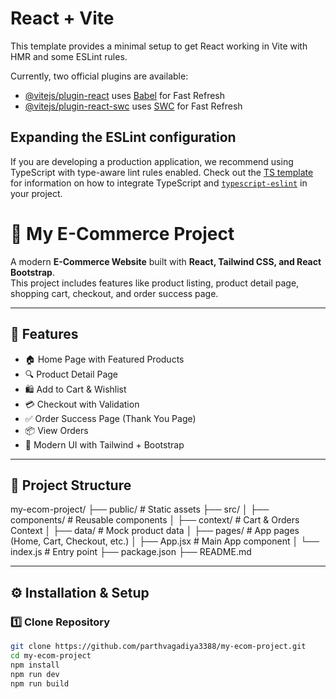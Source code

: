 # React + Vite

This template provides a minimal setup to get React working in Vite with HMR and some ESLint rules.

Currently, two official plugins are available:

- [@vitejs/plugin-react](https://github.com/vitejs/vite-plugin-react/blob/main/packages/plugin-react) uses [Babel](https://babeljs.io/) for Fast Refresh
- [@vitejs/plugin-react-swc](https://github.com/vitejs/vite-plugin-react/blob/main/packages/plugin-react-swc) uses [SWC](https://swc.rs/) for Fast Refresh

## Expanding the ESLint configuration

If you are developing a production application, we recommend using TypeScript with type-aware lint rules enabled. Check out the [TS template](https://github.com/vitejs/vite/tree/main/packages/create-vite/template-react-ts) for information on how to integrate TypeScript and [`typescript-eslint`](https://typescript-eslint.io) in your project.


# 🛒 My E-Commerce Project

A modern **E-Commerce Website** built with **React, Tailwind CSS, and React Bootstrap**.  
This project includes features like product listing, product detail page, shopping cart, checkout, and order success page.

---

## 🚀 Features
- 🏠 Home Page with Featured Products
- 🔍 Product Detail Page
- 🛍️ Add to Cart & Wishlist
- 💳 Checkout with Validation
- ✅ Order Success Page (Thank You Page)
- 📦 View Orders
- 🎨 Modern UI with Tailwind + Bootstrap

---

## 📂 Project Structure

my-ecom-project/
├── public/ # Static assets
├── src/
│ ├── components/ # Reusable components
│ ├── context/ # Cart & Orders Context
│ ├── data/ # Mock product data
│ ├── pages/ # App pages (Home, Cart, Checkout, etc.)
│ ├── App.jsx # Main App component
│ └── index.js # Entry point
├── package.json
├── README.md


---

## ⚙️ Installation & Setup

### 1️⃣ Clone Repository
```bash
git clone https://github.com/parthvagadiya3388/my-ecom-project.git
cd my-ecom-project
npm install
npm run dev
npm run build
